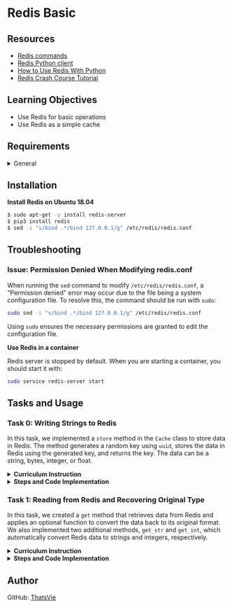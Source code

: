 # Redis Basic

## Resources

  - [Redis commands](https://redis.io/docs/latest/commands/)
  - [Redis Python client](https://redis-py.readthedocs.io/en/stable/)
  - [How to Use Redis With Python](https://realpython.com/python-redis/)
  - [Redis Crash Course Tutorial](https://www.youtube.com/watch?v=Hbt56gFj998)

## Learning Objectives

- Use Redis for basic operations
- Use Redis as a simple cache


## Requirements

<details>
  <summary>General</summary>

  - All of your files will be interpreted/compiled on Ubuntu 20.04 LTS using python3 (version 3.9)
  - All of your files should end with a new line
  - A `README.md` file, at the root of the folder of the project, is mandatory
  - The first line of all your files should be exactly `#!/usr/bin/env python3`
  - Your code should use the `pycodestyle` style (version 2.5)
  - All your modules should have documentation (e.g., `python3 -c 'print(__import__("my_module").__doc__)'`)
  - All your classes should have documentation (e.g., `python3 -c 'print(__import__("my_module").MyClass.__doc__)'`)
  - All your functions and methods should have documentation (e.g., `python3 -c 'print(__import__("my_module").my_function.__doc__)' and `python3 -c 'print(__import__("my_module").MyClass.my_function.__doc__)`)
  - Documentation is not a simple word but a real sentence explaining the purpose of the module, class, or method. The length of it will be verified.
  - All your functions and coroutines must be type-annotated.
</details>


## Installation

**Install Redis on Ubuntu 18.04**

  ```bash
  $ sudo apt-get -y install redis-server
  $ pip3 install redis
  $ sed -i "s/bind .*/bind 127.0.0.1/g" /etc/redis/redis.conf
  ```

## Troubleshooting

### Issue: Permission Denied When Modifying redis.conf

  When running the `sed` command to modify `/etc/redis/redis.conf`, a "Permission denied" error may occur due to the file being a system configuration file. To resolve this, the command should be run with `sudo`:

  ```bash
  sudo sed -i "s/bind .*/bind 127.0.0.1/g" /etc/redis/redis.conf
  ```

  Using `sudo` ensures the necessary permissions are granted to edit the configuration file.
</details>

**Use Redis in a container**

  Redis server is stopped by default. When you are starting a container, you should start it with:

  ```bash
  sudo service redis-server start
  ```

</details>


## Tasks and Usage

### Task 0: Writing Strings to Redis

In this task, we implemented a `store` method in the `Cache` class to store data in Redis. The method generates a random key using `uuid`, stores the data in Redis using the generated key, and returns the key. The data can be a string, bytes, integer, or float.

<details>
  <summary><strong>Curriculum Instruction</strong></summary>

- Create a `Cache` class. In the `__init__` method, store an instance of the Redis client as a private variable named `_redis` (using `redis.Redis()`) and flush the instance using `flushdb`.
- Create a `store` method that takes a `data` argument and returns a string.
- The `store` method should:
  - Generate a random key (e.g., using `uuid`),
  - Store the input data in Redis using the random key, and
  - Return the generated key.
- Ensure correct type annotations for the `store` method. The `data` argument can be a `str`, `bytes`, `int`, or `float`.
</details>

<details>
  <summary><strong>Steps and Code Implementation</strong></summary>

### Steps:

1. **Initialize the Redis Client**: In the `__init__` method, we instantiate the Redis client and flush the database to clear any previous data. This ensures that each time we run the script, we start with a clean Redis instance.
   ```python
   self._redis = redis.Redis()
   self._redis.flushdb()
   ```

2. **Create the `store` Method**: This method generates a random key using `uuid`, stores the provided data in Redis under that key, and returns the key.
   - The data can be of various types (`str`, `bytes`, `int`, or `float`), and we used type annotations to ensure flexibility.
   - Redis automatically converts the data to byte strings when stored.
   ```python
   def store(self, data: Union[str, bytes, int, float]) -> str:
       key = str(uuid.uuid4())
       self._redis.set(key, data)
       return key
   ```

3. **Type Annotations**: The method is annotated to ensure that `data` can accept `str`, `bytes`, `int`, or `float`, and it returns the key as a `str`.

#### Code:
```python
#!/usr/bin/env python3
'''
This module provides a Cache class that interacts with Redis
to store and retrieve data.
It's like a pug hiding its toys in a sea of life's meaningless chaos
Redis is the pug's secret vault amidst the void.
'''
import redis
import uuid
from typing import Union


class Cache:
    '''
    Cache class that interacts with Redis, like storing away the things that
    make sense in a world that doesn't.
    '''

    def __init__(self):
        '''
        Initialize the Redis client and flush the database.
        You know that feeling when you clear your mind after an
        existential crisis, only to prepare for another one?
        That's flushdb. Wipe it all away and start again,
        like a pug waking up each day ready for belly rubs despite everything.
        '''
        self._redis = redis.Redis()
        self._redis.flushdb()

    def store(self, data: Union[str, bytes, int, float]) -> str:
        '''
        Store data in Redis and return the generated key.
        It's like trying to keep track of all the things
        that don't really matter, but you're giving them names anyway.
        Just like a pug hiding its bones in random spots, Redis gives each
        piece of data a unique name, as if that makes life more organized.
        '''
        key = str(uuid.uuid4())
        self._redis.set(key, data)
        return key
```

4. **Testing**: To test the `store` method, we store a string (in byte form) and then retrieve it from Redis using the generated key.

#### 0-main.py:
```python
#!/usr/bin/env python3
"""
Main file for Task 0
"""
Cache = __import__('exercise').Cache

cache = Cache()

data = b"hello"
key = cache.store(data)
print(key)

local_redis = redis.Redis()
print(local_redis.get(key))
```

#### Testing and Usage

1. **Run the Redis Server**:
   Before executing the script, ensure that the Redis server is running. You can start Redis with the following command:
   ```bash
   sudo service redis-server start
   ```

2. **Run the test script**:
   You can now execute the test script using `python3` or by making it executable and using `./`:
   ```bash
   ./0-main.py
   ```

**Output:**
```bash
034c0dea-0bd8-4811-94a8-40c0e5762191
b'hello'
```

3. **Explanation of Output**:
   - The first output (`034c0dea-0bd8-4811-94a8-40c0e5762191`) is a randomly generated UUID key, which serves as a unique identifier for the stored data in Redis.
   - The second output (`b'hello'`) is the value retrieved from Redis using the key, showing that the data was successfully stored and retrieved.

4. **Why this Output**:
   - **What**: The output includes the generated UUID key and the data retrieved from Redis.
   - **Where**: The key and data are stored in Redis, a powerful in-memory key-value store.
   - **Why**: The unique key ensures that each piece of data can be stored without conflict. Redis retrieves the data exactly as it was input (in this case, as a byte string).
   - **How**: Redis uses the `set` method to store data with the key and the `get` method to retrieve it based on the key.
   - **When**: The `store` method is called to save the data, and the `get` method is used to retrieve it.

</details>



### Task 1: Reading from Redis and Recovering Original Type

In this task, we created a `get` method that retrieves data from Redis and applies an optional function to convert the data back to its original format. We also implemented two additional methods, `get_str` and `get_int`, which automatically convert Redis data to strings and integers, respectively.

<details>
  <summary><strong>Curriculum Instruction</strong></summary>

Redis only allows to store string, bytes and numbers (and lists thereof). Whatever you store as single elements, it will be returned as a byte string. Hence if you store `"a"` as a UTF-8 string, it will be returned as `b"a"` when retrieved from the server.

In this exercise we will create a `get` method that takes a key string argument and an optional `Callable` argument named `fn`. This callable will be used to convert the data back to the desired format.

Remember to conserve the original `Redis.get` behavior if the key does not exist.

Also, implement 2 new methods: `get_str` and `get_int` that will automatically parametrize `Cache.get` with the correct conversion function.

The following code should not raise:
```python
cache = Cache()

TEST_CASES = {
    b"foo": None,
    123: int,
    "bar": lambda d: d.decode("utf-8")
}

for value, fn in TEST_CASES.items():
    key = cache.store(value)
    assert cache.get(key, fn=fn) == value
```
</details>

<details>
  <summary><strong>Steps and Code Implementation</strong></summary>

### Steps:


1. **Create the `get` Method**:
   - Retrieve data from Redis using the `key`.
   - Apply an optional function (`fn`) to convert the data back to its original format.
   - Ensure Redis behaves normally (returns `None`) if the key does not exist.

2. **Create `get_str` and `get_int`**:
   - `get_str`: Converts byte data from Redis into a UTF-8 string.
   - `get_int`: Converts byte data from Redis into an integer.

#### Code:
```python
#!/usr/bin/env python3
'''
This module provides a Cache class that interacts with Redis
to store and retrieve data. Think of it as hiding things in
Redis, like stashing secrets in a vault that sometimes misplaces
the key.
'''
import redis
import uuid
from typing import Union, Callable, Optional


class Cache:
    '''
    Cache class for storing and retrieving data in Redis.
    Like organizing your chaotic thoughts, but in byte form.
    '''

    def __init__(self):
        '''
        Initialize the Redis client and flush the database.
        Basically, we’re clearing out all of yesterday's nonsense,
        so today’s nonsense can take its place.
        '''
        self._redis = redis.Redis()
        self._redis.flushdb()

    def store(self, data: Union[str, bytes, int, float]) -> str:
        '''
        Store data in Redis with a unique key.
        Think of it like giving a name to every random thought
        or piece of data, so you can find it later (hopefully).
        '''
        key = str(uuid.uuid4())
        self._redis.set(key, data)
        return key

    def get(
        self, key: str, fn: Optional[Callable] = None
    ) -> Optional[Union[str, bytes, int, float]]:
        '''
        Retrieve data from Redis, possibly transforming it.
        Redis returns byte strings for everything, like that friend who always
        speaks in riddles. If you want something more useful, apply the fn to
        decode it. If the key doesn't exist, Redis just shrugs.
        '''
        value = self._redis.get(key)
        if value is None:
            return None
        if fn:
            return fn(value)
        return value

    def get_str(self, key: str) -> Optional[str]:
        '''
        Retrieve a string from Redis.
        Translates Redis byte-speak into human-readable words.
        '''
        return self.get(key, lambda d: d.decode("utf-8"))

    def get_int(self, key: str) -> Optional[int]:
        '''
        Retrieve an integer from Redis.
        Converts byte-gibberish into a number, like turning
        chaotic data into something you can count on.
        '''
        return self.get(key, int)
```

### How We Created and Structured `1-main.py`

The testing file (`1-main.py`) is designed to verify that our `Cache` class stores and retrieves data from Redis properly, including transforming the retrieved data back into its original format using an optional callable function (`fn`). Here's what it contains:

- **Cache Instantiation**: We create an instance of the `Cache` class.
- **Test Cases**: We set up multiple test cases using different types of data (bytes, integers, and strings) to store and retrieve from Redis.
- **Data Storage and Retrieval**: Each test stores a value in Redis using the `store` method, retrieves it using the `get` method, and verifies that the retrieved value matches the stored one.
- **Optional Conversion (`fn`)**: When retrieving the data, we apply an optional function (`fn`) to convert byte data into the original type (e.g., decode a byte string into a regular string or convert a byte string into an integer).

Here’s the testing file (`1-main.py`):

#### Code:
```python
#!/usr/bin/env python3
"""
Main file for Task 1
"""
Cache = __import__('exercise').Cache

cache = Cache()

TEST_CASES = {
    b"foo": None,
    123: int,
    "bar": lambda d: d.decode("utf-8")
}

for value, fn in TEST_CASES.items():
    key = cache.store(value)
    result = cache.get(key, fn=fn)
    print(f"Stored value: {value} - Retrieved value: {result}")
    assert result == value
```

### How to Run the Test (`1-main.py`)

#### Steps:
1. **Make the file executable**:
   - Before you can run `1-main.py`, you need to make it executable using `chmod`:
     ```bash
     chmod +x 1-main.py
     ```

2. **Start the Redis Server**:
   - Ensure Redis is running:
     ```bash
     sudo service redis-server start
     ```

3. **Run the test**:
   - Now, you can run the script with:
     ```bash
     ./1-main.py
     ```

4. **Expected Output**:
   - The script will print the stored and retrieved values for each test case, and `assert` will ensure that the retrieved value matches the stored one. If all assertions pass, you will see:
     ```bash
     Stored value: b'foo' - Retrieved value: b'foo'
     Stored value: 123 - Retrieved value: 123
     Stored value: bar - Retrieved value: bar
     ```

### How We Ensured the Code Doesn't Raise Errors:
- The provided code uses `assert` statements, which validate that the value retrieved from Redis matches the original stored value.
- If the assertion passes (i.e., the values match), nothing happens, and the script runs silently. 
- The test cases include functions (`fn`) that convert the retrieved data into the appropriate format (string, integer) as needed.

### Testing That It Raises Errors:
1. **Force an Assertion to Fail**:
   - You can modify the test cases in `1-main.py` to intentionally fail the assertion. For example:
     ```python
     assert cache.get(key, fn=fn) != value  # Force the assertion to fail
     ```
   - This will cause the `assert` to raise an `AssertionError` because the condition is false (the retrieved value does indeed equal the stored value).

2. **Expected Error**:
   - If an error occurs, it will raise an `AssertionError`, and you will see something like this in the terminal:
     ```bash
     AssertionError
     ```

3. **Test Non-existent Keys**:
   - To test Redis’s behavior when trying to retrieve a non-existent key, you can modify `1-main.py`:
     ```python
     non_existent_key = "non-existent-key"
     result = cache.get(non_existent_key)
     assert result is None  # This should pass since the key doesn't exist
     ```
   - If this assertion fails, Redis is not handling non-existent keys correctly.

### Why This Works:

- **Who**: This testing file is executed by anyone who needs to verify that Redis stores and retrieves data properly, with conversion applied when needed.
- **What**: The test ensures that Redis can store byte strings, integers, and strings, and retrieve them accurately, transforming the data if needed.
- **Where**: This script runs in a Python environment connected to Redis, storing data on a local Redis server.
- **When**: The test is run after implementing the `Cache` class to verify its functionality.
- **Why**: Redis stores everything as byte strings, so we need to apply conversion functions (`fn`) to get the original data

 type back. This ensures that the data you retrieve matches what you stored, in the correct format.
- **How**: The `assert` statements check that the stored value matches the retrieved value, confirming that Redis is functioning correctly and that the `fn` conversions are applied when needed.

</details>


## Author

GitHub: [ThatsVie](https://github.com/ThatsVie)
